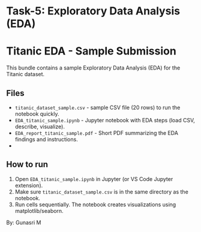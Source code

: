# Task-5: Exploratory Data Analysis (EDA)

# Titanic EDA - Sample Submission
This bundle contains a sample Exploratory Data Analysis (EDA) for the Titanic dataset.

## Files
- `titanic_dataset_sample.csv` - sample CSV file (20 rows) to run the notebook quickly.
- `EDA_titanic_sample.ipynb` - Jupyter notebook with EDA steps (load CSV, describe, visualize).
- `EDA_report_titanic_sample.pdf` - Short PDF summarizing the EDA findings and instructions.
- 
## How to run
1. Open `EDA_titanic_sample.ipynb` in Jupyter (or VS Code Jupyter extension).
2. Make sure `titanic_dataset_sample.csv` is in the same directory as the notebook.
3. Run cells sequentially. The notebook creates visualizations using matplotlib/seaborn.

By: Gunasri M
